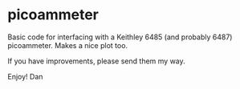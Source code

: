# picoammeter

Basic code for interfacing with a Keithley 6485 (and probably 6487) picoammeter. Makes a nice plot too.

If you have improvements, please send them my way. 

Enjoy!
Dan

